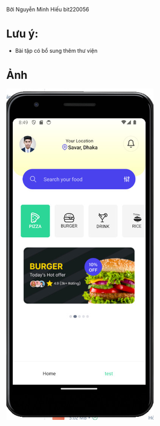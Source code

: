 ﻿Bởi Nguyễn Minh Hiếu bit220056


# Lưu ý:
- Bài tập có bổ sung thêm thư viện

# Ảnh

<img src='./img/z5664867623775_024f8614eef6b0373c7ac39bcb20f2f3.jpg'>